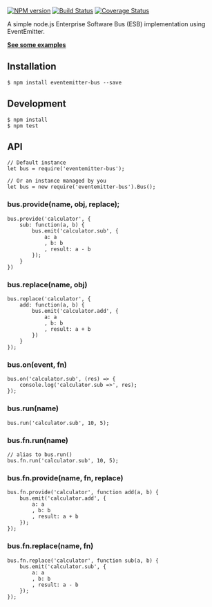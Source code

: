 [![NPM version](https://img.shields.io/npm/v/eventemitter-bus.svg?style=flat-square)](https://www.npmjs.com/package/eventemitter-bus)
[![Build Status](https://travis-ci.org/zewish/eventemitter-bus.svg?branch=master)](https://travis-ci.org/zewish/eventemitter-bus)
[![Coverage Status](https://coveralls.io/repos/zewish/eventemitter-bus/badge.svg?branch=master)](https://coveralls.io/github/zewish/eventemitter-bus?branch=master)

A simple node.js Enterprise Software Bus (ESB) implementation using EventEmitter.

<strong>[See some examples](https://github.com/zewish/eventemitter-bus/tree/master/examples)</strong>

Installation
------------
```
$ npm install eventemitter-bus --save
```

Development
-----------
```
$ npm install
$ npm test
```

API
---
```
// Default instance
let bus = require('eventemitter-bus');

// Or an instance managed by you
let bus = new require('eventemitter-bus').Bus();
```

### bus.provide(name, obj, replace);
```
bus.provide('calculator', {
    sub: function(a, b) {
        bus.emit('calculator.sub', {
            a: a
            , b: b
            , result: a - b
        });
    }
})
```

### bus.replace(name, obj)
```
bus.replace('calculator', {
    add: function(a, b) {
        bus.emit('calculator.add', {
            a: a
            , b: b
            , result: a + b
        })
    }
});
```

### bus.on(event, fn)
```
bus.on('calculator.sub', (res) => {
    console.log('calculator.sub =>', res);
});
```

### bus.run(name)
```
bus.run('calculator.sub', 10, 5);
```

### bus.fn.run(name)
```
// alias to bus.run()
bus.fn.run('calculator.sub', 10, 5);
```

### bus.fn.provide(name, fn, replace)
```
bus.fn.provide('calculator', function add(a, b) {
    bus.emit('calculator.add', {
        a: a
        , b: b
        , result: a + b
    });
});
```

### bus.fn.replace(name, fn)
```
bus.fn.replace('calculator', function sub(a, b) {
    bus.emit('calculator.sub', {
        a: a
        , b: b
        , result: a - b
    });
});
```